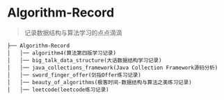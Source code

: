 # Algorithm-Record
> 记录数据结构与算法学习的点点滴滴



```
├── Algorithm-Record
│   │── algorithm4(算法第四版学习记录)
│   │── big_talk_data_structure(大话数据结构学习记录)
│   │── java_collections_framework(Java Collection Framework源码分析)
│   │── sword_finger_offer(剑指Offer练习记录)
│   │── beauty_of_algorithms(极客时间-数据结构与算法之美练习记录)
│   │── leetcode(leetcode练习记录)
```


